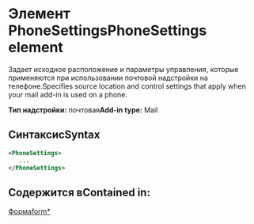 # <a name="phonesettings-element"></a><span data-ttu-id="b9f77-101">Элемент PhoneSettings</span><span class="sxs-lookup"><span data-stu-id="b9f77-101">PhoneSettings element</span></span>

<span data-ttu-id="b9f77-102">Задает исходное расположение и параметры управления, которые применяются при использовании почтовой надстройки на телефоне.</span><span class="sxs-lookup"><span data-stu-id="b9f77-102">Specifies source location and control settings that apply when your mail add-in is used on a phone.</span></span>

<span data-ttu-id="b9f77-103">**Тип надстройки:** почтовая</span><span class="sxs-lookup"><span data-stu-id="b9f77-103">**Add-in type:** Mail</span></span>

## <a name="syntax"></a><span data-ttu-id="b9f77-104">Синтаксис</span><span class="sxs-lookup"><span data-stu-id="b9f77-104">Syntax</span></span>

```XML
<PhoneSettings>
   ...
</PhoneSettings>
```

## <a name="contained-in"></a><span data-ttu-id="b9f77-105">Содержится в</span><span class="sxs-lookup"><span data-stu-id="b9f77-105">Contained in:</span></span>

[<span data-ttu-id="b9f77-106">Форма</span><span class="sxs-lookup"><span data-stu-id="b9f77-106">form\*</span></span>](form.md)

